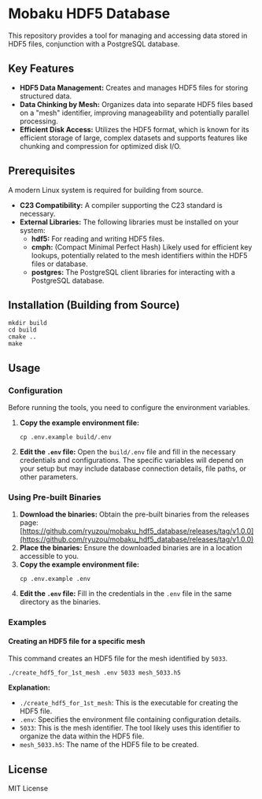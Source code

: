 # Mobaku HDF5 Database

This repository provides a tool for managing and accessing data stored in HDF5 files, conjunction with a PostgreSQL database.

## Key Features

* **HDF5 Data Management:** Creates and manages HDF5 files for storing structured data.
* **Data Chinking by Mesh:** Organizes data into separate HDF5 files based on a "mesh" identifier, improving manageability and potentially parallel processing.
* **Efficient Disk Access:** Utilizes the HDF5 format, which is known for its efficient storage of large, complex datasets and supports features like chunking and compression for optimized disk I/O.

## Prerequisites

A modern Linux system is required for building from source.

* **C23 Compatibility:** A compiler supporting the C23 standard is necessary.
* **External Libraries:** The following libraries must be installed on your system:
    * **hdf5:** For reading and writing HDF5 files.
    * **cmph:**  (Compact Minimal Perfect Hash) Likely used for efficient key lookups, potentially related to the mesh identifiers within the HDF5 files or database.
    * **postgres:** The PostgreSQL client libraries for interacting with a PostgreSQL database.

## Installation (Building from Source)

```shell
mkdir build
cd build
cmake ..
make
```

## Usage

### Configuration

Before running the tools, you need to configure the environment variables.

1. **Copy the example environment file:**
   ```shell
   cp .env.example build/.env
   ```
2. **Edit the `.env` file:** Open the `build/.env` file and fill in the necessary credentials and configurations. The specific variables will depend on your setup but may include database connection details, file paths, or other parameters.

### Using Pre-built Binaries

1. **Download the binaries:** Obtain the pre-built binaries from the releases page: [https://github.com/ryuzou/mobaku_hdf5_database/releases/tag/v1.0.0](https://github.com/ryuzou/mobaku_hdf5_database/releases/tag/v1.0.0)
2. **Place the binaries:** Ensure the downloaded binaries are in a location accessible to you.
3. **Copy the example environment file:**
   ```shell
   cp .env.example .env
   ```
4. **Edit the `.env` file:**  Fill in the credentials in the `.env` file in the same directory as the binaries.

### Examples

#### Creating an HDF5 file for a specific mesh

This command creates an HDF5 file for the mesh identified by `5033`.

```shell
./create_hdf5_for_1st_mesh .env 5033 mesh_5033.h5
```

**Explanation:**

* `./create_hdf5_for_1st_mesh`: This is the executable for creating the HDF5 file.
* `.env`:  Specifies the environment file containing configuration details.
* `5033`: This is the mesh identifier. The tool likely uses this identifier to organize the data within the HDF5 file.
* `mesh_5033.h5`: The name of the HDF5 file to be created.

## License

MIT License